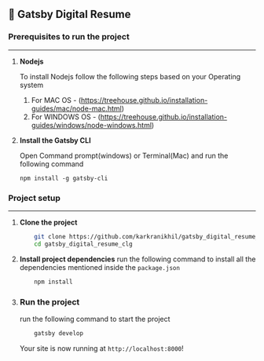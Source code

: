 ## 🚀 Gatsby Digital Resume

### **Prerequisites to run the project**
---
1. **Nodejs**

    To install Nodejs follow the following steps based on your Operating system
    1) For MAC OS - (https://treehouse.github.io/installation-guides/mac/node-mac.html)
    2) For WINDOWS OS - (https://treehouse.github.io/installation-guides/windows/node-windows.html)

2.  **Install the Gatsby CLI**

    Open Command prompt(windows) or Terminal(Mac) and run the following command

    ```shell
    npm install -g gatsby-cli
    ```
    
### **Project setup**
--- 

1.  **Clone the project**

    ```bash
        git clone https://github.com/karkranikhil/gatsby_digital_resume_clg.git
        cd gatsby_digital_resume_clg
    ```
2.  **Install project dependencies**
    run the following command to install all the dependencies mentioned inside the `package.json`
    ```bash
        npm install
    ```

3. ### **Run the project**

    run the following command to start the project
    ```bash
        gatsby develop
    ```
    Your site is now running at `http://localhost:8000`!

 
